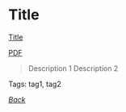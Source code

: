 # Title

[Title](https://www.info-site.com/doc)

[PDF](../docs/pdf.pdf)

> Description 1
> Description 2

Tags: tag1, tag2

[_Back_](README.md)
